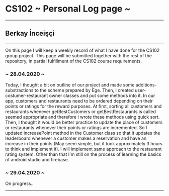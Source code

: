 # CS102 ~ Personal Log page ~
****
## Berkay İnceişçi
****

On this page I will keep a weekly record of what I have done for the CS102 group project. This page will be submitted together with the rest of the repository, in partial fulfillment of the CS102 course requirements.

### ~ 28.04.2020 ~
Today, I thought a bit on outline of our project and made some additions-substractions to the scheme prepared by Ege. Then, I created user-costumer-restaurant owner classes and put some methods into it. In our app, customers and restaurants need to be ordered depending on their points or ratings for the reward purposes. At first, sorting all customers and restaurants whenever getBestCustomers or getBestRestaurants is called seemed appropriate and therefore I wrote these methods using quick sort. Then, I thought it would be better practice to update the place of customers or restaurants whenever their points or ratings are incremented. So I updated increasePoint method in the Customer class so that it updates the leaderboard whenever a customer makes a reservation and have an increase in their points (May seem simple, but it took approximately 3 hours to think and implement it). I will implement same approach to the restaurant rating system. Other than that I'm still on the process of learning the basics of android studio and firebase.

### ~ 29.04.2020 ~
On progress..

****
